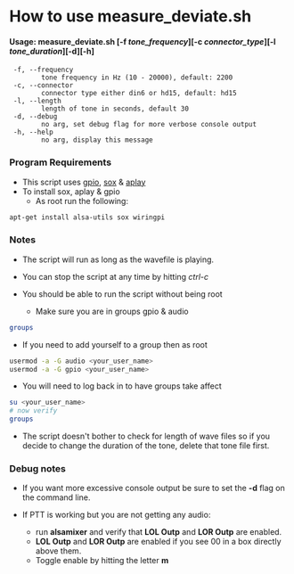 # How to use measure_deviate.sh

#### Usage: measure_deviate.sh [-f _tone_frequency_][-c _connector_type_][-l _tone_duration_][-d][-h]
```
 -f, --frequency
        tone frequency in Hz (10 - 20000), default: 2200
 -c, --connector
        connector type either din6 or hd15, default: hd15
 -l, --length
        length of tone in seconds, default 30
 -d, --debug
        no arg, set debug flag for more verbose console output
 -h, --help
        no arg, display this message
```

### Program Requirements ###
* This script uses [gpio](http://wiringpi.com/), [sox](http://sox.sourceforge.net/) & [aplay](http://linuxcommand.org/man_pages/aplay1.html)
* To install sox, aplay & gpio
  * As root run the following:
```bash
apt-get install alsa-utils sox wiringpi
```

### Notes ###

* The script will run as long as the wavefile is playing.
* You can stop the script at any time by hitting _ctrl-c_

* You should be able to run the script without being root
  * Make sure you are in groups gpio & audio

```bash
groups
```

* If you need to add yourself to a group then as root
```bash
usermod -a -G audio <your_user_name>
usermod -a -G gpio <your_user_name>
```

* You will need to log back in to have groups take affect
```bash
su <your_user_name>
# now verify
groups
```

* The script doesn't bother to check for length of wave files so if
you decide to change the duration of the tone, delete that tone file first.

### Debug notes ###

* If you want more excessive console output be sure to set the **-d**
flag on the command line.

* If PTT is working but you are not getting any audio:
  *  run __alsamixer__ and verify that **LOL Outp** and **LOR Outp** are
enabled.
    * **LOL Outp** and **LOR Outp** are enabled if you see 00 in a box directly above them.
    * Toggle enable by hitting the letter __m__
